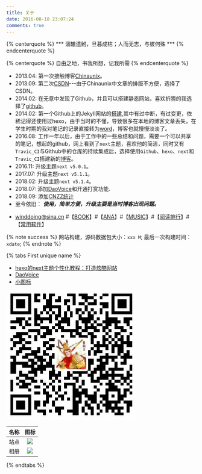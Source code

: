 ```yaml
---
title: 关于
date: 2016-08-18 23:07:24
comments: true
---
```


{% centerquote %} *** 涸辙遗鲋，旦暮成枯；人而无志，与彼何殊 *** {% endcenterquote %}

{% centerquote %} 自由之地，书我所想，记我所需 {% endcenterquote %}


* 2013.04: 第一次接触博客[Chinaunix](http://blog.chinaunix.net/uid/28769209.html)。
* 2013.09: 第二次[CSDN](https://blog.csdn.net/sdreamq)---由于Chinaunix中文章的排版不方便，选择了CSDN。
* 2014.02: 在无意中发现了Github，并且可以搭建静态网站，喜欢折腾的我选择了[github](https://shaowangquan.github.io)。
* 2014.02: 第一个Github上的Jekyll网站的[搭建](https://winddoing.github.io/post/32555.html),其中有过中断，有过变更，依稀记得还使用过hexo，由于当时的不懂，导致很多在本地的博客文章丢失，在学生时期的我对笔记的记录直接转为[word](https://winddoing.github.io/old_notes/)，博客也就慢慢淡淡了。
* 2016.08: 工作一年以后，由于工作中的一些总结和问题，需要一个可以共享的笔记，想起的github，网上看到了`next`主题，喜欢他的简洁，同时又有`Travic_CI`与Github中的仓库的持续集成后，选择使用`Github`、`hexo`、`next`和`Travic_CI`搭建新的[博客](https://winddoing.github.io)。
* 2016.11: 升级主题`next v5.0.1`。
* 2017.07: 升级主题`next v5.1.1`。
* 2018.02: 升级主题`next v5.1.4`。
* 2018.07: 添加[DaoVoice](http://www.daovoice.io)和开通打赏功能.
* 2018.09: 添加[CNZZ统计](http://www.cnzz.com/stat/website.php?web_id=1254703532)
* 至今依旧： ***使用，简单方便，升级主要是当时博客出现问题。***

- winddoing@sina.cn #【[BOOK](../books)】#【[ANA](../ana)】#【[MUSIC](../music)】#【[阅读排行](../top)】#【[常用软件](../software)】

{% note success %}
网站构建，源码数据包大小：`xxx M`; 最后一次构建时间：`xdate`;
{% endnote %}

{% tabs First unique name %}
<!-- tab 网站配置 -->

* [hexo的next主题个性化教程：打造炫酷网站](https://blog.csdn.net/qq_33699981/article/details/72716951)
* [DaoVoice](https://dashboard.daovoice.io/app/a28f1641/users?segment=all-users)
* [小图标](https://fontawesome.com/icons?from=io)

<!-- endtab -->

<!-- tab 捐助 -->

![alipay](/images/alipay.jpg)

<!-- endtab -->

<!-- tab 自动构建 -->

| 名称  | 图标  |
|:-----:|:-----:|
| 站点 | <a href="https://travis-ci.org/Winddoing/Winddoing.github.io"><img src="https://travis-ci.org/Winddoing/Winddoing.github.io.svg?branch=web_source"></a> |
| 相册 | <a href="https://dev.tencent.com/u/Winddoing/p/photos/git"><img src="https://dev.tencent.com/badges/Winddoing/photos/branch/master/build.svg"></a> |

<!-- endtab -->

{% endtabs %}
